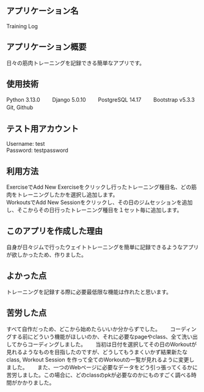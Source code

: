 ## アプリケーション名
Training Log

## アプリケーション概要
日々の筋肉トレーニングを記録できる簡単なアプリです。

## 使用技術
Python 3.13.0　　
Django 5.0.10　　
PostgreSQL 14.17　　
Bootstrap v5.3.3　　
Git, Github　　

## テスト用アカウント
Username: test  
Password: testpassword

## 利用方法
ExerciseでAdd New Exerciseをクリックし行ったトレーニング種目名、どの筋肉をトレーニングしたかを選択し追加します。  
WorkoutsでAdd New Sessionをクリックし、その日のジムセッションを追加し、そこからその日行ったトレーニング種目を１セット毎に追加します。  

## このアプリを作成した理由
自身が日々ジムで行ったウェイトトレーニングを簡単に記録できるようなアプリが欲しかったため、作りました。

## よかった点
トレーニングを記録する際に必要最低限な機能は作れたと思います。

## 苦労した点
すべて自作だっため、どこから始めたらいいか分からずでした。　　
コーディングする前にどういう機能がほしいのか、それに必要なpageやclass、全て洗い出してからコーディングしました。　　
当初は日付を選択してその日のWorkoutが見れるようなものを目指したのですが、どうしてもうまくいかず結果新たなclass, Workout Session
を作って全てのWorkoutの一覧が見れるように変更しました。　　
また、一つのWebページに必要なデータをどう引っ張ってくるかに苦労しました。この場合に、どのclassのpkが必要なのかにものすごく調べる時間がかかりました。　　
